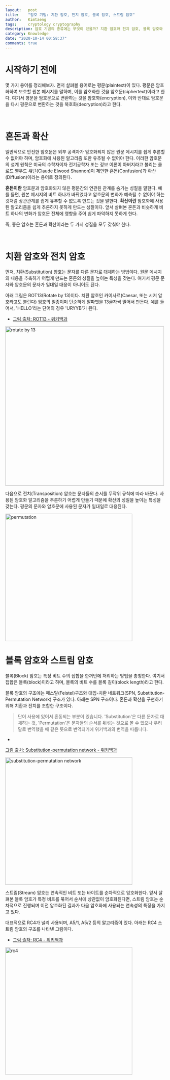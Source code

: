 ```yaml
---
layout:   post
title:    "암호 기법: 치환 암호, 전치 암호, 블록 암호, 스트림 암호"
author:   Kimtaeng
tags: 	  cryptology cryptography
description: 암호 기법의 종류에는 무엇이 있을까? 치환 암호와 전치 암호, 블록 암호와 스트림 암호에 대해서 알아보자.
category: Knowledge
date: "2020-10-14 00:58:37"
comments: true
---
```


# 시작하기 전에
몇 가지 용어를 정리해보자. 먼저 살펴볼 용어로는 평문(plaintext)이 있다. 평문은 암호화하여 보호할 원본 메시지를 말하며,
이를 암호화한 것을 암호문(ciphertext)이라고 한다. 여기서 평문을 암호문으로 변환하는 것을 암호화(encryption),
이와 반대로 암호문을 다시 평문으로 변환하는 것을 복호화(decryption)라고 한다.

<br>

# 혼돈과 확산
일반적으로 안전한 암호문은 외부 공격자가 암호화되지 않은 원문 메시지를 쉽게 추론할 수 없어야 하며, 암호화에 사용된
알고리즘 또한 유추될 수 없어야 한다. 이러한 암호문의 설계 원칙은 미국의 수학자이자 전기공학자 또는 정보 이론이 아버지라고
불리는 클로드 엘우드 섀넌(Claude Elwood Shannon)이 제안한 혼돈(Confusion)과 확산(Diffusion)이라는 용어로 정의된다.

**혼돈이란** 암호문과 암호화되지 않은 평문간의 연관된 관계를 숨기는 성질을 말한다. 예를 들면, 원본 메시지의
비트 하나가 바뀌었다고 암호문의 변화가 예측될 수 없어야 하는 것처럼 상관관계를 쉽게 유추할 수 없도록 만드는 것을 말한다.
**확산이란** 암호화에 사용된 알고리즘을 쉽게 추론하지 못하게 만드는 성질이다. 앞서 살펴본 혼돈과 비슷하게
비트 하나의 변화가 암호문 전체에 영향을 주어 쉽게 파악하지 못하게 한다.

즉, 좋은 암호는 혼돈과 확산이라는 두 가지 성질을 모두 갖춰야 한다.

<br>

# 치환 암호와 전치 암호
먼저, 치환(Substitution) 암호는 문자를 다른 문자로 대체하는 방법이다. 원문 메시지의 내용을 추측하기 어렵게 만드는
혼돈의 성질을 높이는 특성을 갖는다. 여기서 평문 문자와 암호문의 문자가 일대일 대응이 아니어도 된다.

아래 그림은 ROT13(Rotate by 13)이다. 치환 암호인 카이사르(Caesar, 또는 시저 암호라고도 불린다) 암호의 일종이며
단순하게 알파벳을 13글자씩 밀어서 만든다. 예를 들어서, 'HELLO'라는 단어의 경우 'URYYB'가 된다. 

- <a href="https://en.wikipedia.org/wiki/ROT13" target="_blank" rel="nofollow">그림 출처: ROT13 - 위키백과</a>

<img class="post_image" src="{{ site.baseurl }}/img/post/2020-10-14-introduction-to-cryptography-and-types-of-ciphers-1.png"
width="500" alt="rotate by 13"/>

다음으로 전치(Transposition) 암호는 문자들의 순서를 무작위 규칙에 따라 바꾼다. 사용된 암호화 알고리즘을 추론하기 어렵게
만들기 때문에 확산의 성질을 높이는 특성을 갖는다. 평문의 문자와 암호문에 사용된 문자가 일대일로 대응된다.

<img class="post_image" src="{{ site.baseurl }}/img/post/2020-10-14-introduction-to-cryptography-and-types-of-ciphers-2.png"
width="400" alt="permutation"/>

# 블록 암호와 스트림 암호
블록(Block) 암호는 특정 비트 수의 집합을 한꺼번에 처리하는 방법을 총칭한다. 여기서 집합은 블록(block)이라고 하며,
블록의 비트 수를 블록 길이(block length)라고 한다.

블록 암호의 구조에는 페스탈(Feistel)구조와 대입-치환 네트워크(SPN, Substitution-Permutation Network) 구조가 있다.
아래는 SPN 구조이다. 혼돈과 확산을 구현하기 위해 치환과 전치를 조합한 구조이다.

> 단어 사용에 있어서 혼동되는 부분이 있습니다. 'Substitution'은 다른 문자로 대체하는 것,
> 'Permutation'은 문자들의 순서를 뒤섞는 것으로 볼 수 있으나 우리말로 번역했을 때 같은 뜻으로 번역되기에
> 위키백과의 번역을 따릅니다.

- <a href="https://en.wikipedia.org/wiki/Substitution%E2%80%93permutation_network" target="_blank" rel="nofollow">
그림 출처: Substitution-permutation network - 위키백과</a>

<img class="post_image" src="{{ site.baseurl }}/img/post/2020-10-14-introduction-to-cryptography-and-types-of-ciphers-3.png"
width="400" alt="substitution-permutation network"/>

스트림(Stream) 암호는 연속적인 비트 또는 바이트를 순차적으로 암호화한다. 앞서 살펴본 블록 암호가 특정 비트를 묶어서 순서에
상관없이 암호화된다면, 스트림 암호는 순차적으로 진행되며 이전 암호화된 결과가 다음 암호화에 사용되는 연속성의 특징을 가지고 있다. 

대표적으로 RC4가 널리 사용되며, A5/1, A5/2 등의 알고리즘이 있다. 아래는 RC4 스트림 암호의 구조를 나타낸 그림이다.

- <a href="https://en.wikipedia.org/wiki/RC4" target="_blank" rel="nofollow">그림 출처: RC4 - 위키백과</a>

<img class="post_image" src="{{ site.baseurl }}/img/post/2020-10-14-introduction-to-cryptography-and-types-of-ciphers-4.png"
width="400" alt="rc4"/>


